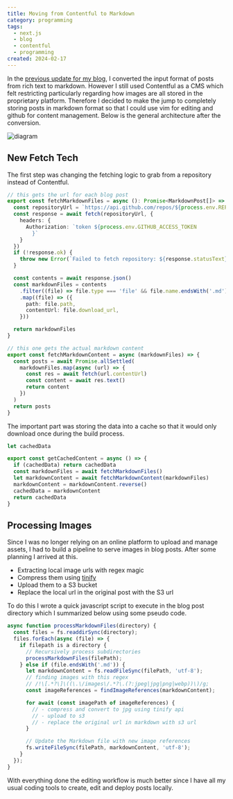 ```yaml
---
title: Moving from Contentful to Markdown
category: programming
tags:
  - next.js
  - blog
  - contentful
  - programming
created: 2024-02-17
---
```


In the [previous update for my blog](https://www.melonsour.com/post/transferring-content-from-rich-text-to-markdown), I converted the input format of posts from rich text to markdown. However I still used Contentful as a CMS which felt restricting particularly regarding how images are all stored in the proprietary platform. Therefore I decided to make the jump to completely storing posts in markdown format so that I could use vim for editing and github for content management. Below is the general architecture after the conversion.

![diagram](https://melon-sour-blog-images.s3.amazonaws.com/20240217-blog-markdown-diagram.jpeg)

## New Fetch Tech

The first step was changing the fetching logic to grab from a repository instead of Contentful.

```typescript
// this gets the url for each blog post
export const fetchMarkdownFiles = async (): Promise<MarkdownPost[]> => {
  const repositoryUrl = `https://api.github.com/repos/${process.env.REPOSITORY_URL}/contents`
  const response = await fetch(repositoryUrl, {
    headers: {
      Authorization: `token ${process.env.GITHUB_ACCESS_TOKEN
        }`
    }
  })
  if (!response.ok) {
    throw new Error(`Failed to fetch repository: ${response.statusText}`)
  }

  const contents = await response.json()
  const markdownFiles = contents
    .filter((file) => file.type === 'file' && file.name.endsWith('.md'))
    .map((file) => ({
      path: file.path,
      contentUrl: file.download_url,
    }))

  return markdownFiles
}

// this one gets the actual markdown content
export const fetchMarkdownContent = async (markdownFiles) => {
  const posts = await Promise.allSettled(
    markdownFiles.map(async (url) => {
      const res = await fetch(url.contentUrl)
      const content = await res.text()
      return content
    })
  )
  return posts
}
```

The important part was storing the data into a cache so that it would only download once during the build process.

```javascript
let cachedData

export const getCachedContent = async () => {
  if (cachedData) return cachedData
  const markdownFiles = await fetchMarkdownFiles()
  let markdownContent = await fetchMarkdownContent(markdownFiles)
  markdownContent = markdownContent.reverse()
  cachedData = markdownContent
  return cachedData
}
```

## Processing Images

Since I was no longer relying on an online platform to upload and manage assets, I had to build a pipeline to serve images in blog posts. After some planning I arrived at this.

- Extracting local image urls with regex magic
- Compress them using [tinify](https://tinypng.com/)
- Upload them to a S3 bucket
- Replace the local url in the original post with the S3 url

To do this I wrote a quick javascript script to execute in the blog post directory which I summarized below using some pseudo code.


```javascript
async function processMarkdownFiles(directory) {
  const files = fs.readdirSync(directory);
  files.forEach(async (file) => {
    if filepath is a directory {
      // Recursively process subdirectories
      processMarkdownFiles(filePath);
    } else if (file.endsWith('.md')) {
      let markdownContent = fs.readFileSync(filePath, 'utf-8');
      // finding images with this regex
      // /!\[.*?\]\((\.\/images\/.*?\.(?:jpeg|jpg|png|webp))\)/g;
      const imageReferences = findImageReferences(markdownContent);

      for await (const imagePath of imageReferences) {
        // - compress and convert to jpg using tinify api
        // - upload to s3
        // - replace the original url in markdown with s3 url
      }

      // Update the Markdown file with new image references
      fs.writeFileSync(filePath, markdownContent, 'utf-8');
    }
  });
}
```

With everything done the editing workflow is much better since I have all my usual coding tools to create, edit and deploy posts locally.
